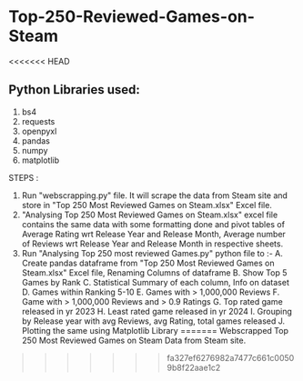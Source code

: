 # Top-250-Reviewed-Games-on-Steam
<<<<<<< HEAD
## Python Libraries used:
1. bs4
2. requests
3. openpyxl
4. pandas
5. numpy
6. matplotlib

STEPS :
1. Run "webscrapping.py" file. It will scrape the data from Steam site and store in "Top 250 Most Reviewed Games on Steam.xlsx" Excel file.
2. "Analysing Top 250 Most Reviewed Games on Steam.xlsx" excel file contains the same data with some formatting done and pivot tables of Average Rating wrt Release Year and Release Month, Average number of Reviews wrt Release Year and Release Month in respective sheets.
3. Run "Analysing Top 250 most reviewed Games.py" python file to :-
   A. Create pandas dataframe from "Top 250 Most Reviewed Games on Steam.xlsx" Excel file, Renaming Columns of dataframe
   B. Show Top 5 Games by Rank
   C. Statistical Summary of each column, Info on dataset
   D. Games within Ranking 5-10
   E. Games with > 1,000,000 Reviews
   F. Game with > 1,000,000 Reviews and > 0.9 Ratings
   G. Top rated game released in yr 2023
   H. Least rated game released in yr 2024
   I. Grouping by Release year with avg Reviews, avg Rating, total games released
   J. Plotting the same using Matplotlib Library
=======
Webscrapped Top 250 Most Reviewed Games on Steam Data from Steam site.
>>>>>>> fa327ef6276982a7477c661c00509b8f22aae1c2
